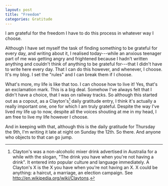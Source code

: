 ```yaml
---
layout: post
title: "Freedom"
categories: Gratitude
---
```


I am grateful for the freedom I have to do this process in whatever way I choose.

Although I have set myself the task of finding something to be grateful for every day, and writing about it, I realised today---while an anxious teenager part of me was getting angry and frightened because I hadn't written anything and couldn't think of anything to be grateful for---that I didn't have to write here every day. That I can do this however, and whenever, I choose. It's my blog. I set the "rules" and I can break them if I choose.

What's more, my life is like that too. I can choose how to live it! Yes, that's an exclamation mark. This is a big deal. Somehow I've always felt that I didn't have a choice, that I was on railway tracks. So although this started out as a copout, as a Clayton's[^1] daily gratitude entry, I think it's actually a really important one, one for which I am truly grateful. Despite the way I've lived my life up to now, despite all the voices shouting at me in my head, I am free to live my life however I choose.

And in keeping with that, although this is the daily gratitude for Thursday the 9th, I'm writing it late at night on Sunday the 12th. So there. And anyone who objects to that can go jump.


[^1]: Clayton's was a non-alcoholic mixer drink advertised in 	Australia for a while with the slogan, "The drink you have when you're not having a drink". It entered into popular culture and language immediately. A Clayton's X is the X you have when you're not having an X. X could be anything: a haircut, a marriage, an election campaign. See <http://en.wikipedia.org/wiki/Claytons>.
